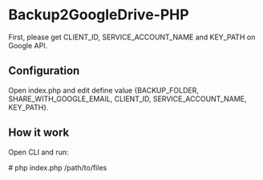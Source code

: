 Backup2GoogleDrive-PHP
======================

First, please get CLIENT_ID, SERVICE_ACCOUNT_NAME and KEY_PATH on Google API.

Configuration
-------------
Open index.php and edit define value {BACKUP_FOLDER, SHARE_WITH_GOOGLE_EMAIL, CLIENT_ID, SERVICE_ACCOUNT_NAME, KEY_PATH}.

How it work
-----------

Open CLI and run:

\# php index.php /path/to/files
